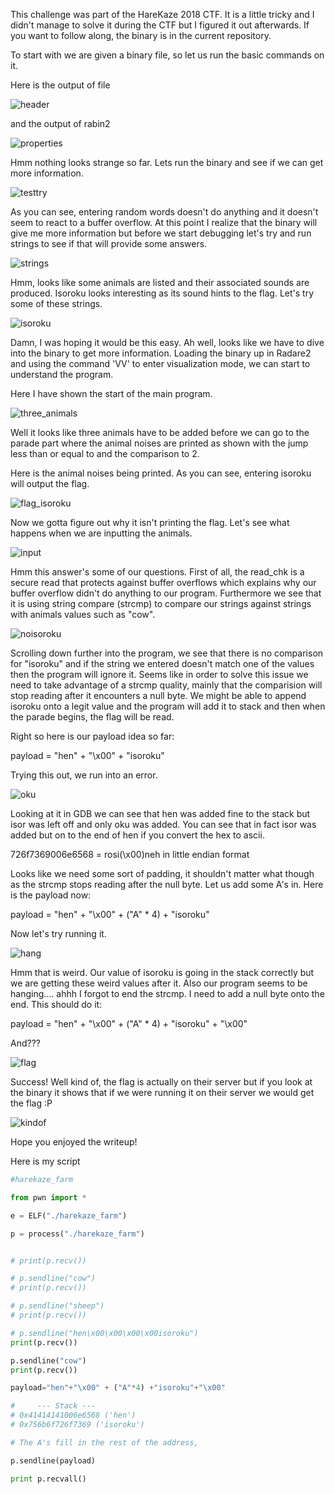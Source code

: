 
This challenge was part of the HareKaze 2018 CTF. It is a little tricky and I didn't manage to solve it during the CTF
but I figured it out afterwards. If you want to follow along, the binary is in the current repository.

To start with we are given a binary file, so let us run the basic commands on it. 

Here is the output of file

![header](pics/header.PNG)

and the output of rabin2

![properties](pics/properties.PNG)

Hmm nothing looks strange so far. Lets run the binary and see if we can get more information. 

![testtry](pics/testtry.PNG)

As you can see, entering random words doesn't do anything and it doesn't seem to react to a buffer overflow. At this point
I realize that the binary will give me more information but before we start debugging let's try and run strings to see if
that will provide some answers. 

![strings](pics/strings.PNG)

Hmm, looks like some animals are listed and their associated sounds are produced. Isoroku looks interesting as its sound hints to
the flag. Let's try some of these strings. 

![isoroku](pics/isoroku.PNG)

Damn, I was hoping it would be this easy. Ah well, looks like we have to dive into the binary to get more information. 
Loading the binary up in Radare2 and using the command 'VV' to enter visualization mode, we can start to understand the program.

Here I have shown the start of the main program. 

![three_animals](pics/three_animals.PNG)

Well it looks like three animals have to be added before we can go to the parade part where the animal noises are printed as 
shown with the jump less than or equal to and the comparison to 2.  

Here is the animal noises being printed. As you can see, entering isoroku will output the flag. 

![flag_isoroku](pics/flag_isoroku.PNG)

Now we gotta figure out why it isn't printing the flag. Let's see what happens when we are inputting the animals.

![input](pics/input.PNG)

Hmm this answer's some of our questions. First of all, the read_chk is a secure read that protects against buffer overflows 
which explains why our buffer overflow didn't do anything to our program. Furthermore we see that it is using string compare
(strcmp) to compare our strings against strings with animals values such as "cow". 

![noisoroku](pics/noisoroku.PNG)

Scrolling down further into the program, we see that there is no comparison for "isoroku" and if the string we entered doesn't match one of the values then the program will ignore it. Seems like in order to solve this issue we need to take advantage 
of a strcmp quality, mainly that the comparision will stop reading after it encounters a null byte. We might be able to 
append isoroku onto a legit value and the program will add it to stack and then when the parade begins, the flag will be read.

Right so here is our payload idea so far:

payload = "hen" + "\x00" + "isoroku"

Trying this out, we run into an error. 

![oku](pics/oku.PNG)

Looking at it in GDB we can see that hen was added fine to the stack but isor was left
off and only oku was added. You can see that in fact isor was added but on to the end of hen if you convert the hex to ascii.

726f7369006e6568 = rosi(\x00)neh in little endian format

Looks like we need some sort of padding, it shouldn't matter what though as the strcmp stops reading
after the null byte. Let us add some A's in. Here is the payload now:

payload = "hen" + "\x00" + ("A" * 4) + "isoroku"

Now let's try running it.

![hang](pics/hang.PNG)

Hmm that is weird. Our value of isoroku is going in the stack correctly but we are getting these weird values after it. Also
our program seems to be hanging.... ahhh I forgot to end the strcmp. I need to add a null byte onto the end. This should do it:

payload = "hen" + "\x00" + ("A" * 4) + "isoroku" + "\x00"

And???

![flag](pics/flag.PNG)

Success! Well kind of, the flag is actually on their server but if you look at the binary it shows that if we were running it
on their server we would get the flag :P

![kindof](pics/kindof.PNG)

Hope you enjoyed the writeup!

Here is my script

```python
#harekaze_farm

from pwn import *

e = ELF("./harekaze_farm")

p = process("./harekaze_farm")


# print(p.recv())

# p.sendline("cow")
# print(p.recv())

# p.sendline("sheep")
# print(p.recv())

# p.sendline("hen\x00\x00\x00\x00isoroku")
print(p.recv())

p.sendline("cow")
print(p.recv())

payload="hen"+"\x00" + ("A"*4) +"isoroku"+"\x00"

#     --- Stack ---
# 0x41414141006e6568 ('hen')
# 0x756b6f726f7369 ('isoroku')

# The A's fill in the rest of the address,

p.sendline(payload)

print p.recvall()

```





















